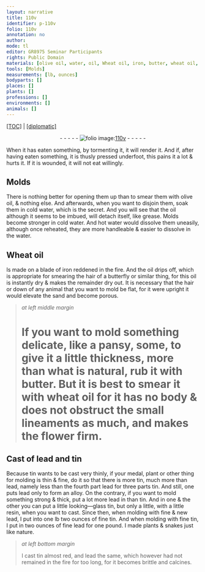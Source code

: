 ```yaml
---
layout: narrative
title: 110v
identifier: p-110v
folio: 110v
annotation: no
author:
mode: tl
editor: GR8975 Seminar Participants
rights: Public Domain
materials: [olive oil, water, oil, Wheat oil, iron, butter, wheat oil, lead, tin, looking-glass tin, resin]
tools: [Molds]
measurements: [lb, ounces]
bodyparts: []
places: []
plants: []
professions: []
environments: []
animals: []
---
```


 <p><a href="{{ site.baseurl }}/translation/">[TOC]</a> | <a href="{{ site.baseurl }}/texts/p-110v_tc/" target="_blank">[diplomatic]</a></p><div class="folio" align="center">- - - - - <a href="http://gallica.bnf.fr/ark:/12148/btv1b10500001g/f226.image" target="_blank"><img src="https://cu-mkp.github.io/2017-workshop-edition/assets/photo-icon.png" alt="folio image: " style="display:inline-block; margin-bottom:-3px;"/>110v</a> - - - - - </div>  
  
When it has eaten something, by tormenting it, it will render it. And if, after having eaten something, it is thusly pressed underfoot, this pains it a lot & hurts it. If it is wounded, it will not eat willingly.

 
  

## <span class="tl">Molds</span>

 
There is nothing better for opening them up than to smear them with <span class="m">olive oil</span>, & nothing else. And afterwards, when you want to disjoin them, soak them in cold <span class="m">water</span>, which is the secret. And you will see that the <span class="m">oil</span> although it seems to be imbued, will detach itself, like grease. Molds become stronger in cold <span class="m">water</span>. And hot <span class="m">water</span> would dissolve them uneasily, although once reheated, they are more handleable & easier to dissolve in the <span class="m">water</span>.

 
  

## <span class="m">Wheat oil</span>

 
Is made on a blade of <span class="m">iron</span> reddened in the fire. And the <span class="m">oil</span> drips off, which is appropriate for smearing the hair of a butterfly or similar thing, for this <span class="m">oil</span> is instantly dry & makes the remainder dry out. It is necessary that the hair or down of any animal that you want to mold be flat, for it were upright it would elevate the sand and become porous.
 
> *at left middle margin*
> 
> 
> # If you want to mold something delicate, like a pansy, some, to give it a little thickness, more than what is natural, rub it with <span class="m">butter</span>. But it is best to smear it with <span class="m">wheat oil</span> for it has no body & does not obstruct the small lineaments as much, and makes the flower firm.

 
  

## Cast of <span class="m">lead</span> and <span class="m">tin</span>

 
Because <span class="m">tin</span> wants to be cast very thinly, if your medal, plant or other thing for molding is thin & fine, do it so that there is more <span class="m">tin</span>, much more than <span class="m">lead</span>, namely less than the fourth part <span class="m">lead</span> for three parts <span class="m">tin</span>. And still, one puts lead only to form an alloy. On the contrary, if you want to mold something strong & thick, put a lot more <span class="m">lead</span> in than <span class="m">tin</span>. And in one & the other you can put a little <span class="m">looking—glass tin</span>, but only a little, with a little <span class="m">resin</span>, when you want to cast. Since then, when molding with fine & new <span class="m">lead</span>, I put into one <span class="ms">lb</span> two <span class="ms">ounces</span> of fine <span class="m">tin</span>. And when molding with fine <span class="m">tin</span>, I put in two ounces of fine <span class="m">lead</span> for one pound. I made plants & snakes just like nature.
 
> *at left bottom margin*
> 
> 
>  I cast <span class="m">tin</span> almost red, and <span class="m">lead</span> the same, which however had not remained in the fire for too long, for it becomes brittle and calcines.
 
 